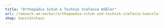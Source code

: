 ```yaml
---
title: "Orthopädie Schuh & Technik Stefanie Häßler"
url: /remseck-am-neckar/orthopaedie-schuh-und-technik-stefanie-haessler/
shop: Sanitätshaus
---
```

